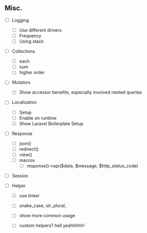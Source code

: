 ## Misc.

- [ ] Logging
	- [ ] Use different drivers
	- [ ] Frequency
	- [ ] Using stack

- [ ] Collections
	- [ ] each
	- [ ] sum
	- [ ] higher order

- [ ] Mutators
	- [ ] Show accessor benefits, especially involved nested queries

- [ ] Localization
	- [ ] Setup
	- [ ] Enable on runtime
	- [ ] Show Laravel Boilerplate Setup

- [ ] Response
	- [ ] json()
	- [ ] redirect()
	- [ ] view()
	- [ ] macros
		- [ ] response()->api($data, $message, $http_status_code)

- [ ] Session

- [ ] Helper
	- [ ] use tinker 
	- [ ] snake_case, str_plural, 
	- [ ] show more common usage
	- [ ] custom helpers? hell yeahhhhh!
	